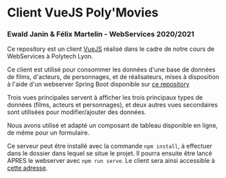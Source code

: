 # Client VueJS Poly'Movies

### Ewald Janin & Félix Martelin - WebServices 2020/2021

Ce repository est un client [VueJS](https://vuejs.org) réalisé dans le cadre de notre cours de WebServices à Polytech Lyon.

Ce client est utilisé pour consommer les données d'une base de données de films, d'acteurs, de personnages, et de réalisateurs, mises à disposition à l'aide d'un webserver Spring Boot disponible sur [ce repository](https://github.com/felixMartelin/WebService) 

Trois vues principales servent à afficher les trois principaux types de données (films, acteurs et personnages), et deux autres vues secondaires sont utilisées pour modifier/ajouter des données.

Nous avons utilisé et adapté un composant de tableau disponible en ligne, de même pour un formulaire.

Ce serveur peut être installé avec la commande `npm install`, à effectuer dans le dossier dans lequel se situe le projet. Il pourra ensuite être lancé APRES le webserver avec `npm run serve`. Le client sera ainsi accessible à [cette adresse](http://localhost:8081/). 
